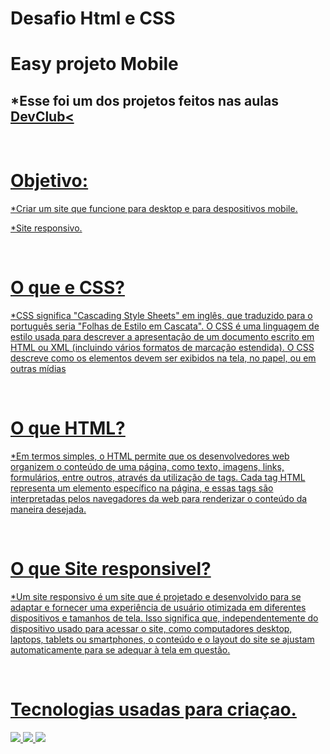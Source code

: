 # Desafio Html e CSS

<h1>Easy projeto Mobile</h1>
<h2>*Esse foi um dos projetos feitos nas aulas <a href="https://aulas.devclub.com.br/">DevClub< </h2>
<br>
<h1>Objetivo:</h1>
<p>*Criar um site que funcione para desktop e para despositivos mobile.</p>
<p>*Site responsivo.</p>
  <br>
<h1>O que e CSS?</h1>
<p>*CSS significa "Cascading Style Sheets" em inglês, que traduzido para o português seria "Folhas de Estilo em Cascata". O CSS é uma linguagem de estilo usada para descrever a apresentação de um documento escrito em HTML ou XML (incluindo vários formatos de marcação estendida). O CSS descreve como os elementos devem ser exibidos na tela, no papel, ou em outras mídias</p>
<br>
<h1>O que HTML?</h1>
<p>*Em termos simples, o HTML permite que os desenvolvedores web organizem o conteúdo de uma página, como texto, imagens, links, formulários, entre outros, através da utilização de tags. Cada tag HTML representa um elemento específico na página, e essas tags são interpretadas pelos navegadores da web para renderizar o conteúdo da maneira desejada.</p>
  <br>
  <h1>O que Site responsivel?</h1>
  <p>*Um site responsivo é um site que é projetado e desenvolvido para se adaptar e fornecer uma experiência de usuário otimizada em diferentes dispositivos e tamanhos de tela. Isso significa que, independentemente do dispositivo usado para acessar o site, como computadores desktop, laptops, tablets ou smartphones, o conteúdo e o layout do site se ajustam automaticamente para se adequar à tela em questão.</p>
<br>
<h1>Tecnologias usadas para criaçao.</h1>
<img src="https://img.shields.io/badge/HTML5-E34F26?style=for-the-badge&logo=html5&logoColor=white"/>
<img src="https://img.shields.io/badge/CSS3-1572B6?style=for-the-badge&logo=css3&logoColor=white"/>
<img src="[https://github.com/AndersonPalezi/assets/blob/main/2.png?raw=true](https://raw.githubusercontent.com/AndersonPalezi/assets/main/2.png?token=GHSAT0AAAAAACKSZHIFGNO2MJDJVHQX25GMZK7VGYQ)https://raw.githubusercontent.com/AndersonPalezi/assets/main/2.png?token=GHSAT0AAAAAACKSZHIFGNO2MJDJVHQX25GMZK7VGYQ"/>
